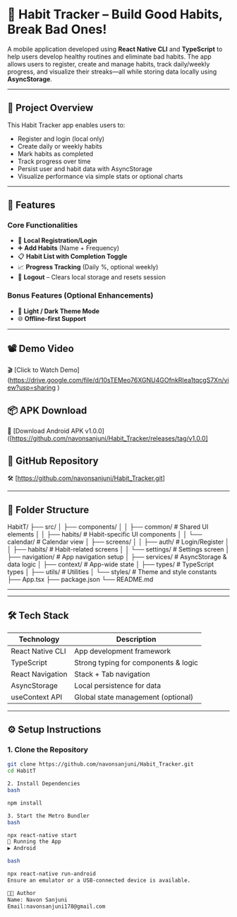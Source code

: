 # 📱 Habit Tracker – Build Good Habits, Break Bad Ones!

A mobile application developed using **React Native CLI** and **TypeScript** to help users develop healthy routines and eliminate bad habits. The app allows users to register, create and manage habits, track daily/weekly progress, and visualize their streaks—all while storing data locally using **AsyncStorage**.

---

## 🎯 Project Overview

This Habit Tracker app enables users to:

- Register and login (local only)
- Create daily or weekly habits
- Mark habits as completed
- Track progress over time
- Persist user and habit data with AsyncStorage
- Visualize performance via simple stats or optional charts

---

## 🧩 Features

### Core Functionalities
- 🔐 **Local Registration/Login**
- ➕ **Add Habits** (Name + Frequency)
- 📋 **Habit List with Completion Toggle**
- 📈 **Progress Tracking** (Daily %, optional weekly)
- 🚪 **Logout** – Clears local storage and resets session

### Bonus Features (Optional Enhancements)

- 🌙 **Light / Dark Theme Mode**
- 🌐 **Offline-first Support**

---

## 📽️ Demo Video

🎬 [Click to Watch Demo] (https://drive.google.com/file/d/10sTEMeo76XGNU4GOfnkRIea1tqcgS7Xn/view?usp=sharing )



## 📦 APK Download

📲 [Download Android APK v1.0.0]([https://github.com/navonsanjuni/Habit_Tracker/releases/tag/v1.0.0]


## 🔗 GitHub Repository

🛠️ [https://github.com/navonsanjuni/Habit_Tracker.git]

---

## 📁 Folder Structure

HabitT/
├── src/
│ ├── components/
│ │ ├── common/ # Shared UI elements
│ │ ├── habits/ # Habit-specific UI components
│ │ └── calendar/ # Calendar view
│ ├── screens/
│ │ ├── auth/ # Login/Register
│ │ ├── habits/ # Habit-related screens
│ │ └── settings/ # Settings screen
│ ├── navigation/ # App navigation setup
│ ├── services/ # AsyncStorage & data logic
│ ├── context/ # App-wide state
│ ├── types/ # TypeScript types
│ ├── utils/ # Utilities
│ └── styles/ # Theme and style constants
├── App.tsx
├── package.json
└── README.md

---

---

## 🛠 Tech Stack

| Technology           | Description                            |
|----------------------|----------------------------------------|
| React Native CLI     | App development framework              |
| TypeScript           | Strong typing for components & logic   |
| React Navigation     | Stack + Tab navigation                 |
| AsyncStorage         | Local persistence for data             |
| useContext API       | Global state management (optional)     |

---

## ⚙️ Setup Instructions

### 1. Clone the Repository

```bash
git clone https://github.com/navonsanjuni/Habit_Tracker.git
cd HabitT

2. Install Dependencies
bash

npm install

3. Start the Metro Bundler
bash

npx react-native start
📱 Running the App
▶ Android

bash

npx react-native run-android
Ensure an emulator or a USB-connected device is available.

👨‍💻 Author
Name: Navon Sanjuni
Email:navonsanjuni178@gmail.com
